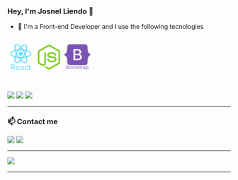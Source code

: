 ### Hey, I'm Josnel Liendo 👋

- 🔭 I'm a Front-end Developer and I use the following tecnologies

<div style="display: inline_block"><br>
  <img align="center" height="60" width="60" src="https://github.com/devicons/devicon/blob/v2.14.0/icons/react/react-original-wordmark.svg" />
  <img align="center" height="60" width="60" src="https://github.com/devicons/devicon/blob/v2.14.0/icons/nodejs/nodejs-plain.svg" />
  <img align="center" height="60" width="60" src="https://github.com/devicons/devicon/blob/v2.14.0/icons/bootstrap/bootstrap-plain-wordmark.svg" />

</div>
<br>
<br>
<p>
 <img src="http://views.whatilearened.today/views/github/j-liendo/views.svg"/>
 <img src="https://img.shields.io/badge/Front End-React-f55247"/>
 <a href="https://github.com/j-liendo?tab=repositories"><img src="https://badges.frapsoft.com/os/v2/open-source.svg?v=103"/></a></p>
<hr>

### 📫 Contact me

<div>
 <a href = "mailto:josnelgabriel@gmail.com"><img src="https://img.shields.io/badge/-Gmail-%23333?style=for-the-badge&logo=gmail&logoColor=white" target="_blank"></a>
 <a href="https://www.linkedin.com/in/josnel-liendo" target="_blank"><img src="https://img.shields.io/badge/-LinkedIn-%230077B5?style=for-the-badge&logo=linkedin&logoColor=white" target="_blank"></a>
</div>
<hr>
<div>
 <a href="https://github.com/j-liendo">
 <img height="180em" src="https://github-readme-stats.vercel.app/api?username=j-liendo&show_icons=true&theme=dark&include_all_commits=true&count_private=true"/>
</div>
<hr>
